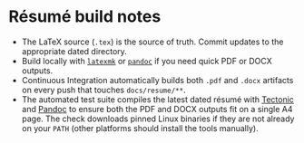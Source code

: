 # Résumé build notes

- The LaTeX source (`.tex`) is the source of truth. Commit updates to the appropriate dated directory.
- Build locally with [`latexmk`](https://ctan.org/pkg/latexmk) or [`pandoc`](https://pandoc.org/) if you need quick PDF or DOCX outputs.
- Continuous Integration automatically builds both `.pdf` and `.docx` artifacts on every push that touches `docs/resume/**`.
- The automated test suite compiles the latest dated résumé with [Tectonic](https://tectonic-typesetting.github.io/en-US/) and [Pandoc](https://pandoc.org/) to ensure both the PDF and DOCX outputs fit on a single A4 page. The check downloads pinned Linux binaries if they are not already on your `PATH` (other platforms should install the tools manually).
